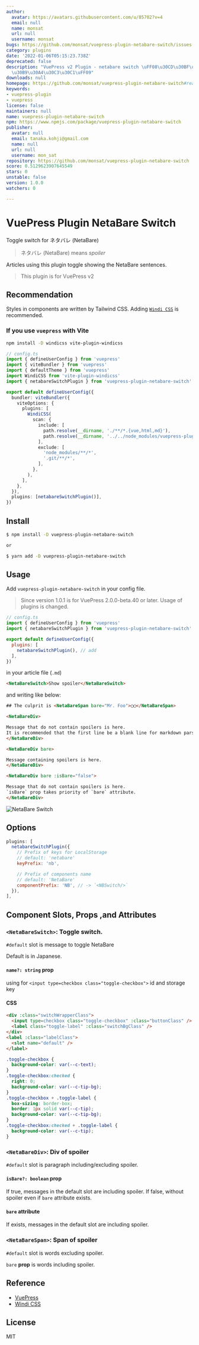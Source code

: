 ```yaml
---
author:
  avatar: https://avatars.githubusercontent.com/u/85702?v=4
  email: null
  name: monsat
  url: null
  username: monsat
bugs: https://github.com/monsat/vuepress-plugin-netabare-switch/issues
category: plugins
date: '2022-01-06T05:15:23.738Z'
deprecated: false
description: "VuePress v2 Plugin - netabare switch \uFF08\u30CD\u30BF\u30D0\u30EC\u30FB\
  \u30B9\u30A4\u30C3\u30C1\uFF09"
downloads: null
homepage: https://github.com/monsat/vuepress-plugin-netabare-switch#readme
keywords:
- vuepress-plugin
- vuepress
license: false
maintainers: null
name: vuepress-plugin-netabare-switch
npm: https://www.npmjs.com/package/vuepress-plugin-netabare-switch
publisher:
  avatar: null
  email: tanaka.kohji@gmail.com
  name: null
  url: null
  username: mon_sat
repository: https://github.com/monsat/vuepress-plugin-netabare-switch
score: 0.5129623907645549
stars: 0
unstable: false
version: 1.0.0
watchers: 0

---
```


# VuePress Plugin NetaBare Switch

Toggle switch for ネタバレ (NetaBare)

> ネタバレ (NetaBare) means *spoiler*

Articles using this plugin toggle showing the NetaBare sentences.

> This plugin is for VuePress v2

## Recommendation

Styles in components are written by Tailwind CSS.
Adding [`Windi CSS`](https://windicss.org/) is recommended.

### If you use `vuepress` with Vite

```bash
npm install -D windicss vite-plugin-windicss
```

```ts
// config.ts
import { defineUserConfig } from 'vuepress'
import { viteBundler } from 'vuepress'
import { defaultTheme } from 'vuepress'
import WindiCSS from 'vite-plugin-windicss'
import { netabareSwitchPlugin } from 'vuepress-plugin-netabare-switch'

export default defineUserConfig({
  bundler: viteBundler({
    viteOptions: {
      plugins: [
        WindiCSS(
          scan: {
            include: [
              path.resolve(__dirname, './**/*.{vue,html,md}'),
              path.resolve(__dirname, '../../node_modules/vuepress-plugin-netabare-switch/lib/**/*.{vue,html,md}'),
            ],
            exclude: [
              'node_modules/**/*',
              '.git/**/*',
            ],
          },
        ),
      ],
    },
  }),
  plugins: [netabareSwitchPlugin()],
})
```

## Install

```bash
$ npm install -D vuepress-plugin-netabare-switch

or

$ yarn add -D vuepress-plugin-netabare-switch
```

## Usage

Add `vuepress-plugin-netabare-switch` in your config file.

> Since version 1.0.1 is for VuePress 2.0.0-beta.40 or later.
> Usage of plugins is changed.

```javascript
// config.ts
import { defineUserConfig } from 'vuepress'
import { netabareSwitchPlugin } from 'vuepress-plugin-netabare-switch'

export default defineUserConfig({
  plugins: [
    netabareSwitchPlugin(), // add
  ],
})
```

in your article file (`.md`)

```html
<NetaBareSwitch>Show spoiler</NetaBareSwitch>
```

and writing like below:

```html
## The culprit is <NetaBareSpan bare="Mr. Foo">◯◯</NetaBareSpan>

<NetaBareDiv>

Message that do not contain spoilers is here.
It is recommended that the first line be a blank line for markdown parser.
</NetaBareDiv>

<NetaBareDiv bare>

Message containing spoilers is here.
</NetaBareDiv>

<NetaBareDiv bare :isBare="false">

Message that do not contain spoilers is here.
`isBare` prop takes priority of `bare` attribute.
</NetaBareDiv>
```

![NetaBare Switch](https://github.com/monsat/vuepress-plugin-netabare-switch/blob/main/doc/images/netabare-switch.gif?raw=true)

## Options

```javascript
plugins: [
  netabareSwitchPlugin({
    // Prefix of keys for LocalStorage
    // default: 'netabare'
    keyPrefix: 'nb',

    // Prefix of components name
    // default: 'NetaBare'
    componentPrefix: 'NB', // -> `<NBSwitch/>`
  }),
],
```

## Component Slots, Props ,and Attributes

### `<NetaBareSwitch>`: Toggle switch.

`#default` slot is message to toggle NetaBare

Default is in Japanese.
#### `name?: string` prop

using for `<input type=checkbox class="toggle-checkbox">` id and storage key

#### CSS

```html
<div :class="switchWrapperClass">
  <input type=checkbox class="toggle-checkbox" :class="buttonClass" />
  <label class="toggle-label" :class="switchBgClass" />
</div>
<label :class="labelClass">
  <slot name="default" />
</label>
```

```css
.toggle-checkbox {
  background-color: var(--c-text);
}
.toggle-checkbox:checked {
  right: 0;
  background-color: var(--c-tip-bg);
}
.toggle-checkbox + .toggle-label {
  box-sizing: border-box;
  border: 1px solid var(--c-tip);
  background-color: var(--c-tip-bg);
}
.toggle-checkbox:checked + .toggle-label {
  background-color: var(--c-tip);
}
```

### `<NetaBareDiv>`: Div of spoiler

`#default` slot is paragraph including/excluding spoiler.

#### `isBare?: boolean` prop

If true, messages in the default slot are including spoiler.
If false, without spoiler even if `bare` attribute exists.

#### `bare` attribute

If exists, messages in the default slot are including spoiler.

### `<NetaBareSpan>`: Span of spoiler

`#default` slot is words excluding spoiler.

`bare` **prop** is words including spoiler.

## Reference

- [VuePress](https://v2.vuepress.vuejs.org/)
- [Windi CSS](https://windicss.org/)

## License

MIT
